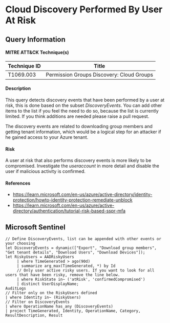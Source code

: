# Cloud Discovery Performed By User At Risk
## Query Information

#### MITRE ATT&CK Technique(s)

| Technique ID  | Title                                     |
| ------------- | ----------------------------------------- |
| T1069.003 | Permission Groups Discovery: Cloud Groups |
#### Description
This query detects discovery events that have been performed by a user at risk, this is done based on the subset *DiscoveryEvents*. You can add other items to the list if you feel the need to do so, because the list is currently limited. If you think additions are needed please raise a pull request. 

The discovery events are related to downloading group members and getting tenant information, which would be a logical step for an attacker if he gained access to your Azure tenant. 
#### Risk
A user at risk that also performs discovery events is more likely to be compromised. Investigate the *useraccount* in more detail and disable the user if malicious activity is confirmed. 
#### References
- https://learn.microsoft.com/en-us/azure/active-directory/identity-protection/howto-identity-protection-remediate-unblock
- https://learn.microsoft.com/en-us/azure/active-directory/authentication/tutorial-risk-based-sspr-mfa
## Microsoft Sentinel
```kusto
// Define DiscoveryEvents, list can be appended with other events or your choosing
let DiscoveryEvents = dynamic(["Export", "Download group members", "Get tenant details", "Download Users", "Download Devices"]);
let RiskyUsers = AADRiskyUsers
     | where TimeGenerated > ago(90d)
     | summarize arg_max(TimeGenerated, *) by Id
     // Only user active risky users. If you want to look for all users that have been risky, remove the line below.
     | where RiskState in~ ('atRisk', 'confirmedCompromised')
     | distinct UserDisplayName;
AuditLogs
// Filter only on the RiskyUsers defined
| where Identity in~ (RiskyUsers)
// Filter on DiscoveryEvents
| where OperationName has_any (DiscoveryEvents)
| project TimeGenerated, Identity, OperationName, Category, 
ResultDescription, Result
```
